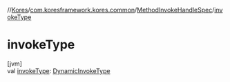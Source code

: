 //[Kores](../../../index.md)/[com.koresframework.kores.common](../index.md)/[MethodInvokeHandleSpec](index.md)/[invokeType](invoke-type.md)

# invokeType

[jvm]\
val [invokeType](invoke-type.md): [DynamicInvokeType](../../com.koresframework.kores.base/-dynamic-invoke-type/index.md)
